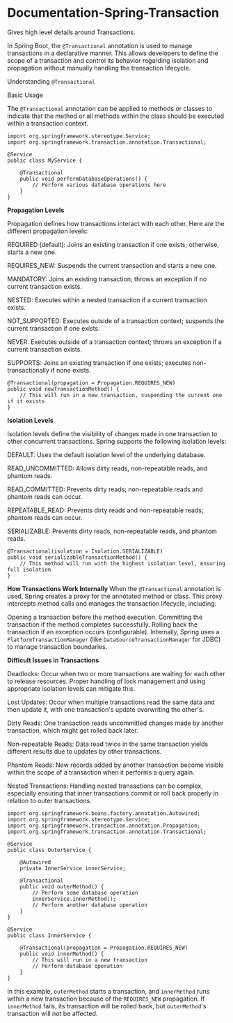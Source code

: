 # Documentation-Spring-Transaction
Gives high level details around Transactions.

In Spring Boot, the `@Transactional` annotation is used to manage transactions in a declarative manner. This allows developers to define the scope of a transaction and control its behavior regarding isolation and propagation without manually 
handling the transaction lifecycle.

Understanding `@Transactional`

Basic Usage

The `@Transactional` annotation can be applied to methods or classes to indicate that the method or all methods within the class should be executed within a transaction context.

````
import org.springframework.stereotype.Service;
import org.springframework.transaction.annotation.Transactional;

@Service
public class MyService {

    @Transactional
    public void performDatabaseOperations() {
        // Perform various database operations here
    }
}
````

**Propagation Levels**

Propagation defines how transactions interact with each other. Here are the different propagation levels:

REQUIRED (default): Joins an existing transaction if one exists; otherwise, starts a new one.

REQUIRES_NEW: Suspends the current transaction and starts a new one.

MANDATORY: Joins an existing transaction; throws an exception if no current transaction exists.

NESTED: Executes within a nested transaction if a current transaction exists.

NOT_SUPPORTED: Executes outside of a transaction context; suspends the current transaction if one exists.

NEVER: Executes outside of a transaction context; throws an exception if a current transaction exists.

SUPPORTS: Joins an existing transaction if one exists; executes non-transactionally if none exists.

````
@Transactional(propagation = Propagation.REQUIRES_NEW)
public void newTransactionMethod() {
    // This will run in a new transaction, suspending the current one if it exists
}
````

**Isolation Levels**

Isolation levels define the visibility of changes made in one transaction to other concurrent transactions. Spring supports the following isolation levels:

DEFAULT: Uses the default isolation level of the underlying database.

READ_UNCOMMITTED: Allows dirty reads, non-repeatable reads, and phantom reads.

READ_COMMITTED: Prevents dirty reads; non-repeatable reads and phantom reads can occur.

REPEATABLE_READ: Prevents dirty reads and non-repeatable reads; phantom reads can occur.

SERIALIZABLE: Prevents dirty reads, non-repeatable reads, and phantom reads.

````
@Transactional(isolation = Isolation.SERIALIZABLE)
public void serializableTransactionMethod() {
    // This method will run with the highest isolation level, ensuring full isolation
}
````

**How Transactions Work Internally**
When the `@Transactional` annotation is used, Spring creates a proxy for the annotated method or class. This proxy intercepts method calls and manages the transaction lifecycle, including:

Opening a transaction before the method execution.
Committing the transaction if the method completes successfully.
Rolling back the transaction if an exception occurs (configurable).
Internally, Spring uses a `PlatformTransactionManager` (like `DataSourceTransactionManager` for JDBC) to manage transaction boundaries.

**Difficult Issues in Transactions**

Deadlocks: Occur when two or more transactions are waiting for each other to release resources. Proper handling of lock management and using appropriate isolation levels can mitigate this.

Lost Updates: Occur when multiple transactions read the same data and then update it, with one transaction's update overwriting the other's.

Dirty Reads: One transaction reads uncommitted changes made by another transaction, which might get rolled back later.

Non-repeatable Reads: Data read twice in the same transaction yields different results due to updates by other transactions.

Phantom Reads: New records added by another transaction become visible within the scope of a transaction when it performs a query again.

Nested Transactions: Handling nested transactions can be complex, especially ensuring that inner transactions commit or roll back properly in relation to outer transactions.

````
import org.springframework.beans.factory.annotation.Autowired;
import org.springframework.stereotype.Service;
import org.springframework.transaction.annotation.Propagation;
import org.springframework.transaction.annotation.Transactional;

@Service
public class OuterService {

    @Autowired
    private InnerService innerService;

    @Transactional
    public void outerMethod() {
        // Perform some database operation
        innerService.innerMethod();
        // Perform another database operation
    }
}

@Service
public class InnerService {

    @Transactional(propagation = Propagation.REQUIRES_NEW)
    public void innerMethod() {
        // This will run in a new transaction
        // Perform database operation
    }
}
````
In this example, `outerMethod` starts a transaction, and `innerMethod` runs within a new transaction because of the `REQUIRES_NEW` propagation. If `innerMethod` fails, its transaction will be rolled back, but `outerMethod`'s transaction will not be affected.
